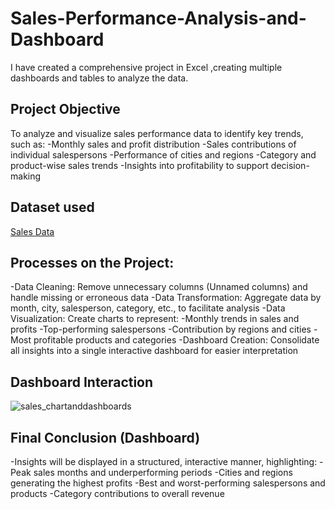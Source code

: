 # Sales-Performance-Analysis-and-Dashboard
I have created a comprehensive project in Excel ,creating multiple dashboards and tables to analyze the data.
## Project Objective
To analyze and visualize sales performance data to identify key trends, such as:
-Monthly sales and profit distribution
-Sales contributions of individual salespersons
-Performance of cities and regions
-Category and product-wise sales trends
-Insights into profitability to support decision-making

## Dataset used
<a href="https://github.com/Linu-1234/Sales-Performance-Analysis-and-Dashboard/blob/main/sales_chartsanddashboards.xlsx">Sales Data</a>

## Processes on the Project:
-Data Cleaning: Remove unnecessary columns (Unnamed columns) and handle missing or erroneous data
-Data Transformation: Aggregate data by month, city, salesperson, category, etc., to facilitate analysis
-Data Visualization: Create charts to represent:
  -Monthly trends in sales and profits
  -Top-performing salespersons
  -Contribution by regions and cities
  -Most profitable products and categories
-Dashboard Creation: Consolidate all insights into a single interactive dashboard for easier interpretation

## Dashboard Interaction
![sales_chartanddashboards](https://github.com/user-attachments/assets/03c6cfd6-ac3e-44b0-8f5d-19aa7255979d)

## Final Conclusion (Dashboard)
-Insights will be displayed in a structured, interactive manner, highlighting:
-Peak sales months and underperforming periods
-Cities and regions generating the highest profits
-Best and worst-performing salespersons and products
-Category contributions to overall revenue
